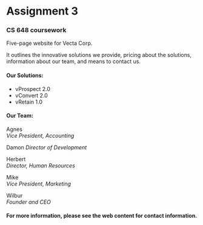 # Assignment 3

### CS 648 coursework
Five-page website for Vecta Corp.  

It outlines the innovative solutions we provide, pricing about the solutions, information about our team, and means to contact us.

#### Our Solutions:
* vProspect 2.0
* vConvert 2.0  
* vRetain 1.0

#### Our Team:

Agnes  
_Vice President, Accounting_

Damon
_Director of Development_

Herbert  
_Director, Human Resources_

Mike  
_Vice President, Marketing_

Wilbur  
_Founder and CEO_


#### For more information, please see the web content for contact information.